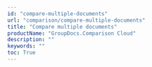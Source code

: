 ```yaml
---
id: "compare-multiple-documents"
url: "comparison/compare-multiple-documents"
title: "Compare multiple documents"
productName: "GroupDocs.Comparison Cloud"
description: ""
keywords: ""
toc: True
---
```


